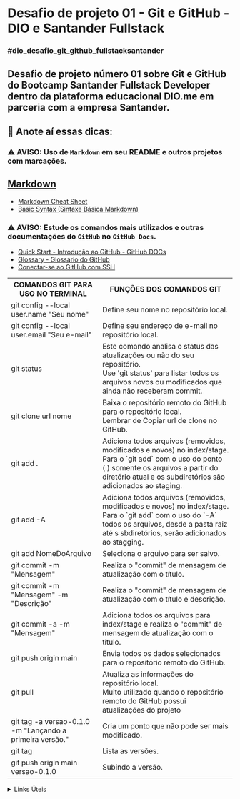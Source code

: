 # Desafio de projeto 01 - Git e GitHub - DIO e Santander Fullstack
### #dio_desafio_git_github_fullstacksantander
## Desafio de projeto número 01 sobre Git e GitHub do Bootcamp Santander Fullstack Developer dentro da plataforma educacional DIO.me em parceria com a empresa Santander.


## :memo: **Anote aí essas dicas:** 
### :warning: **AVISO:** Uso de `Markdown` em seu README e outros projetos com marcações.

## [Markdown](https://www.markdownguide.org/)
- [Markdown Cheat Sheet](https://www.markdownguide.org/cheat-sheet/)
- [Basic Syntax (Sintaxe Básica Markdown)](https://www.markdownguide.org/basic-syntax/)

### :warning: **AVISO:** Estude os comandos mais utilizados e outras documentações do `GitHub` no `GitHub Docs`.
- [Quick Start - Introdução ao GitHub - GitHub DOCs](https://docs.github.com/pt/get-started)
- [Glossary - Glossário do GitHub](https://docs.github.com/pt/get-started/quickstart/github-glossary)
- [Conectar-se ao GitHub com SSH](https://docs.github.com/pt/authentication/connecting-to-github-with-ssh)


<table>
  <tr>
    <th>COMANDOS GIT PARA USO NO TERMINAL</th>
    <th>FUNÇÕES DOS COMANDOS GIT</th>
  </tr>
 
  <tr>
    <td>git config --local user.name "Seu nome"</td>
    <td>Define seu nome no repositório local.</td>
  </tr>
  
  <tr>
    <td>git config --local user.email "Seu e-mail"</td>
    <td>Define seu endereço de e-mail no repositório local.</td>
  </tr>
    
  <tr>
    <td>git status</td>
    <td> Este comando analisa o status das atualizações ou não do seu repositório.<br /> Use 'git status' para listar todos os arquivos novos ou modificados que ainda não receberam commit.
    </td>
  </tr>
 
  <tr>
    <td>git clone url nome</td>
    <td>Baixa o repositório remoto do GitHub para o repositório local.<br /> Lembrar de Copiar url de clone no GitHub.</td>
  </tr>
  
  <tr>
    <td>git add .</td>
    <td>Adiciona todos arquivos (removidos, modificados e novos) no index/stage.<br /> Para o `git add` com o uso do ponto (.) somente os arquivos a partir do diretório atual e os subdiretórios são adicionados ao staging.</td>
  </tr>
  
  <tr>
    <td>git add -A</td>
    <td>Adiciona todos arquivos (removidos, modificados e novos) no index/stage.<br /> Para o `git add` com o uso do `-A` todos os arquivos, desde a pasta raiz até s sbdiretórios, serão adicionados ao stagging.</td></td>
  </tr>
  
  <tr>
    <td>git add NomeDoArquivo</td>
    <td>Seleciona o arquivo para ser salvo.</td>
  </tr>
  
  <tr>
    <td>git commit -m "Mensagem"</td>
    <td>Realiza o "commit" de mensagem de atualização com o título.</td>
  </tr>
  
  <tr>
    <td>git commit -m "Mensagem" -m "Descrição"</td>
    <td>Realiza o "commit" de mensagem de atualização com o título e descrição.</td>
  </tr>
  
  <tr>
    <td>git commit -a -m "Mensagem"</td>
    <td>Adiciona todos os arquivos para index/stage e realiza o "commit" de mensagem de atualização com o título.</td>
  </tr>
  
  <tr>
    <td>git push origin main</td>
    <td>Envia todos os dados selecionados para o repositório remoto do GitHub.</td>
  </tr>
  
  <tr>
    <td>git pull</td>
    <td>Atualiza as informações do repositório local.<br /> Muito utilizado quando o repositório remoto do GitHub possui atualizações do projeto</td>
  </tr>
    
  <tr>
    <td>git tag -a versao-0.1.0 -m "Lançando a primeira versão."</td>
    <td>Cria um ponto que não pode ser mais modificado.</td>
  </tr>
  
  <tr>
    <td>git tag</td>
    <td>Lista as versões.</td>
  </tr>
  
  <tr>
    <td>git push origin main versao-0.1.0</td>
    <td>Subindo a versão.</td>
  </td>
  </p>
</table>


<details>
    <summary>Links Úteis</summary>
      <br />
      <ul>
        <li><a href="https://lab.github.com/">GitHub Learning Lab</a></li>
		<li><a href="https://docs.github.com/pt/get-started/writing-on-github/getting-started-with-writing-and-formatting-on-github/basic-writing-and-formatting-syntax">Sintaxe básica de escrita e formatação no GitHub</a></li>
        <li><a href="https://git-school.github.io/visualizing-git/">Visualizing GIT</a></li>
        <li><a href="http://git-scm.com/book/en/v2">Git Book</a></li>
        <li><a href="https://www.conventionalcommits.org/en/v1.0.0/">Convetional Commits</a></li>
        <li><a href="https://github.com/sidneifs/">Profile Sidnei Silva (@sidneifs)</li>
		<li><a href="https://github.com/sidneifs/dio_desafio_git_github_fullstacksantander/tree/main/03%20Desafio%201%20Git%20e%20GitHub%20-%20Procedimentos">Conferir também a pasta 03 Desafio 1 Git e GitHub - Procedimentos</li>
       </ul>
</details>
